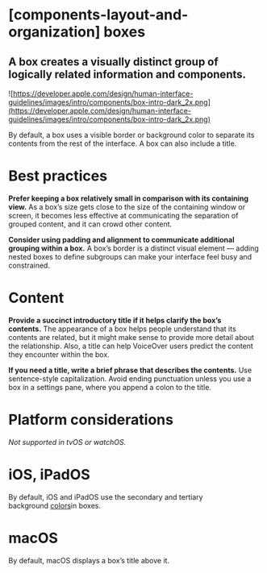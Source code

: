 # **[components-layout-and-organization] boxes**

## A box creates a visually distinct group of logically related information and components.

![https://developer.apple.com/design/human-interface-guidelines/images/intro/components/box-intro-dark_2x.png](https://developer.apple.com/design/human-interface-guidelines/images/intro/components/box-intro-dark_2x.png)

By default, a box uses a visible border or background color to separate its contents from the rest of the interface. A box can also include a title.

# **Best practices**

**Prefer keeping a box relatively small in comparison with its containing view.** As a box’s size gets close to the size of the containing window or screen, it becomes less effective at communicating the separation of grouped content, and it can crowd other content.

**Consider using padding and alignment to communicate additional grouping within a box.** A box’s border is a distinct visual element — adding nested boxes to define subgroups can make your interface feel busy and constrained.

# **Content**

**Provide a succinct introductory title if it helps clarify the box’s contents.** The appearance of a box helps people understand that its contents are related, but it might make sense to provide more detail about the relationship. Also, a title can help VoiceOver users predict the content they encounter within the box.

**If you need a title, write a brief phrase that describes the contents.** Use sentence-style capitalization. Avoid ending punctuation unless you use a box in a settings pane, where you append a colon to the title.

# **Platform considerations**

*Not supported in tvOS or watchOS.*

# **iOS, iPadOS**

By default, iOS and iPadOS use the secondary and tertiary background [colors](https://developer.apple.com/design/human-interface-guidelines/foundations/color)in boxes.

# **macOS**

By default, macOS displays a box’s title above it.